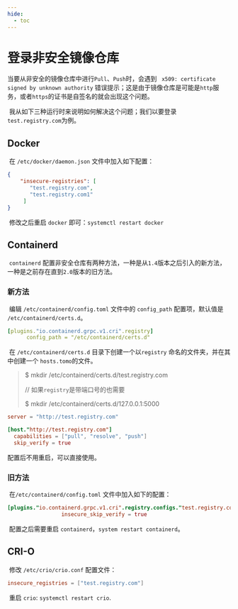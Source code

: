 ```yaml
---
hide:
  - toc
---
```


# 登录非安全镜像仓库

​	当要从非安全的镜像仓库中进行`Pull`、`Push`时，会遇到 ` x509: certificate signed by unknown authority` 错误提示；这是由于镜像仓库是可能是`http`服务，或者`https`的证书是自签名的就会出现这个问题。

​    我从如下三种运行时来说明如何解决这个问题；我们以要登录 `test.registry.com`为例。

## Docker

​	在 `/etc/docker/daemon.json` 文件中加入如下配置：

```json
{
    "insecure-registries": [
       "test.registry.com",
       "test.registry.com1"
     ]
}
```

​       修改之后重启 `docker` 即可：`systemctl restart docker`

## Containerd

​	`containerd` 配置非安全仓库有两种方法，一种是从`1.4`版本之后引入的新方法，一种是之前存在直到`2.0`版本的旧方法。

 ### 新方法

​	编辑 `/etc/containerd/config.toml` 文件中的 `config_path` 配置项，默认值是 `/etc/containerd/certs.d`。

```yaml
[plugins."io.containerd.grpc.v1.cri".registry]
      config_path = "/etc/containerd/certs.d"
```

​         在 `/etc/containerd/certs.d` 目录下创建一个以`registry` 命名的文件夹，并在其中创建一个 `hosts.tomo`的文件。

> $ mkdir /etc/containerd/certs.d/test.registry.com
>
> // 如果`registry`是带端口号的也需要
>
> $ mkdir  /etc/containerd/certs.d/127.0.0.1:5000

```toml
server = "http://test.registry.com"

[host."http://test.registry.com"]
  capabilities = ["pull", "resolve", "push"]
  skip_verify = true
```

配置后不用重启，可以直接使用。

### 旧方法

​	在`/etc/containerd/config.toml` 文件中加入如下的配置：

```toml
[plugins."io.containerd.grpc.v1.cri".registry.configs."test.registry.com".tls]
                 insecure_skip_verify = true

```

​	配置之后需要重启 `containerd`，`system restart containerd`。

##  CRI-O

​	修改 `/etc/crio/crio.conf` 配置文件：

```conf
insecure_registries = ["test.registry.com"]
```

​	重启 `crio`: `systemctl restart crio`.

